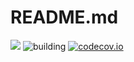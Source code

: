 # README.md
[![](https://img.shields.io/github/tag/AnTonhoLAB/PokeWiki.svg?label=current)](https://github.com/AnTonhoLAB/PokeWiki/releases)
![building](https://github.com/AnTonhoLAB/PokeWiki/actions/workflows/Tests.yml/badge.svg)
[![codecov.io](https://codecov.io/github/AnTonhoLAB/PokeWiki/coverage.svg?branch=master)](https://codecov.io/github/AnTonhoLAB/PokeWiki?branch=master)